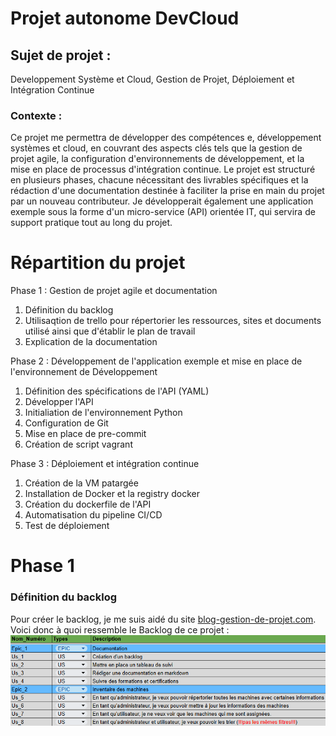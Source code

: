 # Projet autonome DevCloud
## Sujet de projet :
Developpement Système et Cloud, Gestion de Projet, Déploiement et Intégration Continue
### Contexte :
Ce projet me permettra de développer des compétences e, développement systèmes et cloud, en couvrant des aspects clés tels que la gestion de projet agile, la configuration d'environnements de développement, et la mise en place de processus d'intégration continue.
Le projet est structuré en plusieurs phases, chacune nécessitant des livrables spécifiques et la rédaction d'une documentation destinée à faciliter la prise en main du projet par un nouveau contributeur.
Je développerait également une application exemple sous la forme d'un micro-service (API) orientée IT, qui servira de support pratique tout au long du projet.
# Répartition du projet
Phase 1 : Gestion de projet agile et documentation
   1. Définition du backlog
   2. Utilisaqtion de trello pour répertorier les ressources, sites et documents utilisé ainsi que d'établir le plan de travail
   3. Explication de la documentation

Phase 2 : Développement de l'application exemple et mise en place de l'environnement de Développement
   1. Définition des spécifications de l'API (YAML)
   2. Développer l'API
   3. Initialiation de l'environnement Python
   4. Configuration de Git
   5. Mise en place de pre-commit
   6. Création de script vagrant

Phase 3 : Déploiement et intégration continue
   1. Création de la VM patargée
   2. Installation de Docker et la registry docker
   3. Création du dockerfile de l'API
   4. Automatisation du pipeline CI/CD
   5. Test de déploiement

# Phase 1
### Définition du backlog
Pour créer le backlog, je me suis aidé du site [blog-gestion-de-projet.com](https://blog-gestion-de-projet.com/). Voici donc à quoi ressemble le Backlog de ce projet :
![alt text](image.png)
